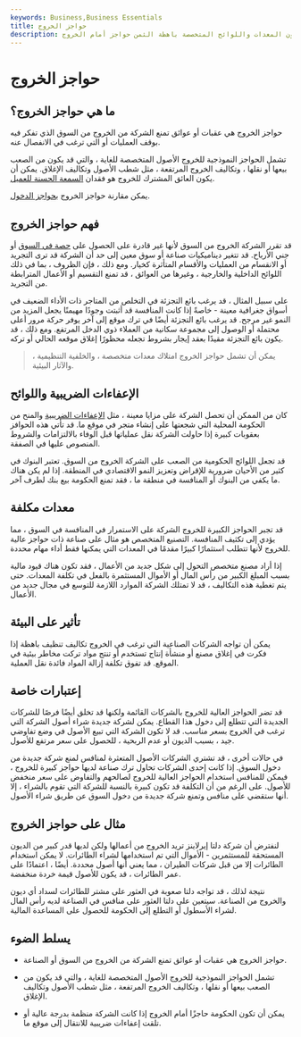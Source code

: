 ```yaml
---
keywords: Business,Business Essentials
title: حواجز الخروج
description: حواجز الخروج هي عقبات تمنع الشركة من الخروج من السوق. يمكن أن تكون المعدات واللوائح المتخصصة باهظة الثمن حواجز أمام الخروج.
---
```


# حواجز الخروج
## ما هي حواجز الخروج؟

حواجز الخروج هي عقبات أو عوائق تمنع الشركة من الخروج من السوق الذي تفكر فيه بوقف العمليات أو التي ترغب في الانفصال عنه.

تشمل الحواجز النموذجية للخروج الأصول المتخصصة للغاية ، والتي قد يكون من الصعب بيعها أو نقلها ، وتكاليف الخروج المرتفعة ، مثل شطب الأصول وتكاليف الإغلاق. يمكن أن يكون العائق المشترك للخروج هو فقدان [السمعة الحسنة للعميل](/goodwill).

يمكن مقارنة حواجز الخروج [بحواجز الدخول](/barrierstoentry).

## فهم حواجز الخروج

قد تقرر الشركة الخروج من السوق لأنها غير قادرة على الحصول على [حصة في السوق](/marketshare) أو جني الأرباح. قد تتغير ديناميكيات صناعة أو سوق معين إلى حد أن الشركة قد ترى التجريد أو الانقسام من العمليات والأقسام المتأثرة كخيار. ومع ذلك ، فإن الظروف ، بما في ذلك اللوائح الداخلية والخارجية ، وغيرها من العوائق ، قد تمنع التقسيم أو الأعمال المترابطة من التجريد.

على سبيل المثال ، قد يرغب بائع التجزئة في التخلص من المتاجر ذات الأداء الضعيف في أسواق جغرافية معينة - خاصةً إذا كانت المنافسة قد أثبتت وجودًا مهيمنًا يجعل المزيد من النمو غير مرجح. قد يرغب بائع التجزئة أيضًا في ترك موقع إلى آخر يوفر حركة مرور أعلى محتملة أو الوصول إلى مجموعة سكانية من العملاء ذوي الدخل المرتفع. ومع ذلك ، قد يكون بائع التجزئة مقيدًا بعقد إيجار بشروط تجعله محظورًا إغلاق موقعه الحالي أو تركه.

> يمكن أن تشمل حواجز الخروج امتلاك معدات متخصصة ، والخلفية التنظيمية ، والآثار البيئية.

>

## الإعفاءات الضريبية واللوائح

كان من الممكن أن تحصل الشركة على مزايا معينة ، مثل [الإعفاءات الضريبية](/tax-break) والمنح من الحكومة المحلية التي شجعتها على إنشاء متجر في موقع ما. قد تأتي هذه الحوافز بعقوبات كبيرة إذا حاولت الشركة نقل عملياتها قبل الوفاء بالالتزامات والشروط المنصوص عليها في الصفقة.

قد تجعل اللوائح الحكومية من الصعب على الشركة الخروج من السوق. تعتبر البنوك في كثير من الأحيان ضرورية للإقراض وتعزيز النمو الاقتصادي في المنطقة. إذا لم يكن هناك ما يكفي من البنوك أو المنافسة في منطقة ما ، فقد تمنع الحكومة بيع بنك لطرف آخر.

## معدات مكلفة

قد تجبر الحواجز الكبيرة للخروج الشركة على الاستمرار في المنافسة في السوق ، مما يؤدي إلى تكثيف المنافسة. التصنيع المتخصص هو مثال على صناعة ذات حواجز عالية للخروج لأنها تتطلب استثمارًا كبيرًا مقدمًا في المعدات التي يمكنها فقط أداء مهام محددة.

إذا أراد مصنع متخصص التحول إلى شكل جديد من الأعمال ، فقد تكون هناك قيود مالية بسبب المبلغ الكبير من رأس المال أو الأموال المستثمرة بالفعل في تكلفة المعدات. حتى يتم تغطية هذه التكاليف ، قد لا تمتلك الشركة الموارد اللازمة للتوسع في مجال جديد من الأعمال.

## تأثير على البيئة

يمكن أن تواجه الشركات الصناعية التي ترغب في الخروج تكاليف تنظيف باهظة إذا فكرت في إغلاق مصنع أو منشأة إنتاج تستخدم أو تنتج مواد تركت مخاطر بيئية في الموقع. قد تفوق تكلفة إزالة المواد فائدة نقل العملية.

## إعتبارات خاصة

قد تضر الحواجز العالية للخروج بالشركات القائمة ولكنها قد تخلق أيضًا فرصًا للشركات الجديدة التي تتطلع إلى دخول هذا القطاع. يمكن لشركة جديدة شراء أصول الشركة التي ترغب في الخروج بسعر مناسب. قد لا تكون الشركة التي تبيع الأصول في وضع تفاوضي جيد ، بسبب الديون أو عدم الربحية ، للحصول على سعر مرتفع للأصول.

في حالات أخرى ، قد تشتري الشركات الأصول المتعثرة لمنافس لمنع شركة جديدة من دخول السوق. إذا كانت إحدى الشركات تحاول ترك صناعة لديها حواجز كبيرة للخروج ، فيمكن للمنافس استخدام الحواجز العالية للخروج لصالحهم والتفاوض على سعر منخفض للأصول. على الرغم من أن التكلفة قد تكون كبيرة بالنسبة للشركة التي تقوم بالشراء ، إلا أنها ستقضي على منافس وتمنع شركة جديدة من دخول السوق عن طريق شراء الأصول.

## مثال على حواجز الخروج

لنفترض أن شركة دلتا إيرلاينز تريد الخروج من أعمالها ولكن لديها قدر كبير من الديون المستحقة للمستثمرين - الأموال التي تم استخدامها لشراء الطائرات. لا يمكن استخدام الطائرات إلا من قبل شركات الطيران ، مما يعني أنها أصول محددة. أيضًا ، اعتمادًا على عمر الطائرات ، قد يكون للأصول قيمة خردة منخفضة.

نتيجة لذلك ، قد تواجه دلتا صعوبة في العثور على مشتر للطائرات لسداد أي ديون والخروج من الصناعة. سيتعين على دلتا العثور على منافس في الصناعة لديه رأس المال لشراء الأسطول أو التطلع إلى الحكومة للحصول على المساعدة المالية.

## يسلط الضوء

- حواجز الخروج هي عقبات أو عوائق تمنع الشركة من الخروج من السوق أو الصناعة.

- تشمل الحواجز النموذجية للخروج الأصول المتخصصة للغاية ، والتي قد يكون من الصعب بيعها أو نقلها ، وتكاليف الخروج المرتفعة ، مثل شطب الأصول وتكاليف الإغلاق.

- يمكن أن تكون الحكومة حاجزًا أمام الخروج إذا كانت الشركة منظمة بدرجة عالية أو تلقت إعفاءات ضريبية للانتقال إلى موقع ما.

